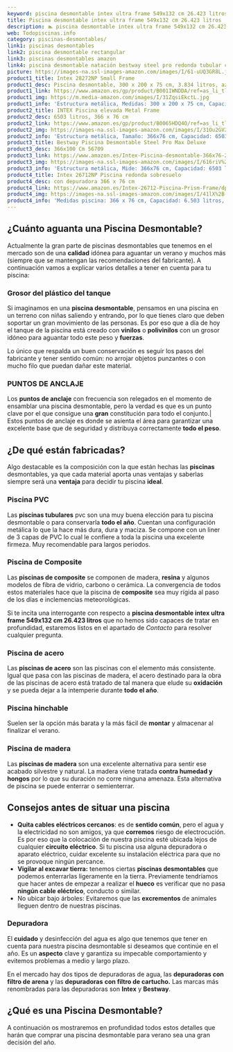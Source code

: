 ```yaml
---
keyword: piscina desmontable intex ultra frame 549x132 cm 26.423 litros
title: Piscina desmontable intex ultra frame 549x132 cm 26.423 litros | Todopiscinas.info
description: 🏊 piscina desmontable intex ultra frame 549x132 cm 26.423 litros Ideales para este verano 2021. Aquí puedes comprar piscina desmontable intex ultra frame 549x132 cm 26.423 litros y comparar con otras similares. No dejes escapar piscina desmontable intex ultra frame 549x132 cm 26.423 litros a un precio realmente tentador.
web: Todopiscinas.info
category: piscinas-desmontables/
link1: piscinas desmontables
link2: piscina desmontable rectangular
link3: piscinas desmontables amazon
link4: piscina desmontable natación bestway steel pro redonda tubular con depuradora
picture: https://images-na.ssl-images-amazon.com/images/I/61-uUQ3GR8L.jpg
product1_title: Intex 28272NP Small Frame
product1_desc: Piscina desmontable, 300 x 200 x 75 cm, 3.834 litros, azul
product1_link: https://www.amazon.es/gp/product/B001IWNDDA/ref=as_li_tl?ie=UTF8&camp=3638&creative=24630&creativeASIN=B001IWNDDA&linkCode=as2&tag=todopiscinas0e-21&linkId=25b9d647487c889cb6ef56ed63f50ca1
product1_img: https://m.media-amazon.com/images/I/31ZqsiEkctL.jpg
product1_info: 'Estructura metálica, Medidas: 300 x 200 x 75 cm, Capacidad: 3.834 litros, Para 6 personas (+ 6 años), Fácil montaje, Forma rectangular'
product2_title: INTEX Piscina elevada Metal Frame
product2_desc: 6503 litros, 366 x 76 cm
product2_link: https://www.amazon.es/gp/product/B0065HDQ4O/ref=as_li_tl?ie=UTF8&camp=3638&creative=24630&creativeASIN=B0065HDQ4O&linkCode=as2&tag=todopiscinas0e-21&linkId=ed2430e3ba564d3527ee103df33ed7b3
product2_img: https://images-na.ssl-images-amazon.com/images/I/31Ou2GV2SAL.jpg
product2_info: 'Estructura metálica, Tamaño: 366x76 cm, Capacidad: 6503 litros, Forma circular, De 4 a 7 personas (+6 años)'
product3_title: Bestway Piscina Desmontable Steel Pro Max Deluxe
product3_desc: 366x100 Cm 56709
product3_link: https://www.amazon.es/Intex-Piscina-desmontable-366x76-28210NP/dp/B0065HDQ4O?__mk_es_ES=%C3%85M%C3%85%C5%BD%C3%95%C3%91&crid=25UQGV9HG2INI&dchild=1&keywords=piscinas+desmontables&qid=1615854176&sprefix=piscinas+dem%2Caps%2C201&sr=8-5&linkCode=ll1&tag=todopiscinas0e-21&linkId=34f200977c6cbaab1f3f4d9ac0e64755&language=es_ES&ref_=as_li_ss_tl
product3_img: https://images-na.ssl-images-amazon.com/images/I/616riV%2BiY3L.jpg
product3_info: 'Estructura metálica, Mide: 366x76 cm, Capacidad: 6503 litros, De 4 a 7 personas mayores de 6 años, Forma circular, Tecnología Super-Tough'
product4_title: Intex 26712NP Piscina redonda sobresuelo
product4_desc: con depuradora 366 x 76 cm
product4_link: https://www.amazon.es/Intex-26712-Piscina-Prism-Frame/dp/B07FB823GL?__mk_es_ES=%C3%85M%C3%85%C5%BD%C3%95%C3%91&dchild=1&keywords=piscinas+desmontables+con+depuradora&qid=1615936418&sr=8-5&linkCode=ll1&tag=todopiscinas0e-21&linkId=d98699de7830cd471766fa1daa36de34&language=es_ES&ref_=as_li_ss_tl
product4_img: https://images-na.ssl-images-amazon.com/images/I/41lX%2B-YpibL.jpg
product4_info: 'Medidas piscina: 366 x 76 cm, Capacidad: 6.503 litros, Incluye depuradora de cartucha A, Lona resistente triple capa'
---
```



<stats-list :link1=link1 :link2=link2 :link3=link3 :link4=link4 :category=category></stats-list>


## ¿Cuánto aguanta una Piscina Desmontable?

Actualmente la gran parte de piscinas desmontables que tenemos en el mercado son de una **calidad** idónea para aguantar un verano y muchos más (siempre que se mantengan las recomendaciones del fabricante). A continuación vamos a explicar varios detalles a tener en cuenta para tu piscina:


### Grosor del plástico del tanque

Si imaginamos en una **piscina desmontable**, pensamos en una piscina en un terreno con niñas saliendo y entrando, por lo que tienes claro que deben soportar un gran movimiento de las personas. Es por eso que a día de hoy el tanque de la piscina está creado con **vinilos** o **polivinilos** con un grosor idóneo para aguantar todo este peso y **fuerzas**.

Lo único que respalda un	 buen conservación es seguir los pasos del fabricante y tener sentido común: no arrojar objetos punzantes o con mucho filo que puedan dañar este material.


### PUNTOS DE ANCLAJE

Los **puntos de anclaje** con frecuencia son relegados en el momento de ensamblar una piscina desmontable, pero la verdad es que es un punto clave por el que consigue una **gran** constitución para todo el conjunto.| Estos puntos de anclaje es donde se asienta el área para garantizar una excelente base que de seguridad y distribuya correctamente **todo el peso**.

<brand-panel :title=product1_title :desc=product1_desc :img=product1_img :link=product1_link></brand-panel>


## ¿De qué  están fabricadas?

Algo destacable es la composición con la que están hechas las **piscinas** desmontables, ya que cada material aporta unas ventajas y saberlas siempre será una **ventaja** para decidir tu piscina **ideal**.


### Piscina  PVC

Las **piscinas tubulares** pvc son una muy buena elección para tu piscina desmontable o para conservarla **todo el año**. Cuentan una configuración metálica lo que la hace más dura, dura y maciza. Se compone con un liner de 3 capas de PVC lo cual le confiere a toda la piscina una excelente firmeza. Muy recomendable para largos periodos.


### Piscina de Composite

Las **piscinas de composite** se componen de madera, **resina** y algunos modelos de fibra de vidrio, carbono o cerámica. La convergencia de todos estos materiales hace que la piscina de **composite** sea muy rígida al paso de los días e inclemencias meteorológicas.

Si te incita una interrogante con respecto a **piscina desmontable intex ultra frame 549x132 cm 26.423 litros** que no hemos sido capaces de tratar en profundidad, estaremos listos en el apartado de _Contacto_ para resolver cualquier pregunta.


### Piscina de acero

Las **piscinas de acero** son las piscinas con el elemento más consistente. Igual que pasa con las piscinas de madera, el acero destinado para la obra de las piscinas de acero está tratado de tal manera que elude su **oxidación** y se pueda dejar a la intemperie durante **todo el año**.


### Piscina hinchable

Suelen ser la opción más barata y la más fácil de **montar** y almacenar al finalizar el verano.


### Piscina de madera

Las **piscinas de madera** son una excelente alternativa para sentir ese acabado silvestre y natural. La madera viene tratada **contra humedad y hongos** por lo que su duración no corre ninguna amenaza. Esta alternativa de piscina se puede enterrar o semienterrar.


## Consejos antes de situar una piscina



*   **Quita cables eléctricos cercanos**: es de **sentido común**, pero el agua y la electricidad no son amigos, ya que **corremos** riesgo de electrocución. Es por eso que la colocación de nuestra piscina esté ubicada lejos de cualquier **circuito eléctrico**. Si tu piscina usa alguna depuradora o aparato eléctrico, cuidar excelente su instalación eléctrica para que no se provoque ningún percance.
*   **Vigilar al excavar tierra:** tenemos ciertas **piscinas desmontables** que podemos enterrarlas ligeramente en la tierra. Previamente tendríamos que hacer antes de empezar a realizar el **hueco** es verificar que no pasa **ningún cable eléctrico**, conducto o similar.
*   No ubicar bajo árboles: Evitaremos que las **excrementos** de animales lleguen dentro de nuestras piscinas.


### Depuradora

El **cuidado** y desinfección del agua es algo que tenemos que tener en cuenta para nuestra piscina desmontable si deseamos que continúe en el año. Es un **aspecto** clave y garantiza su impecable comportamiento y evitemos problemas a medio y largo plazo.

En el mercado hay dos tipos de depuradoras de agua, las **depuradoras con filtro de arena** y  las **depuradoras** **con filtro de cartucho.** Las marcas más renombradas para las depuradoras son **Intex** y **Bestway**.
## ¿Qué es una Piscina Desmontable?



A continuación os mostraremos en profundidad todos estos detalles que harán que comprar una piscina desmontable para verano sea una gran decisión del año.

<external-banner></external-banner>
